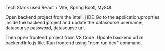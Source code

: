 Tech Stack used
React + Vite, Spring Boot, MySQL

Open backend project from the intelli j IDE
Go to the application.proprties inside the backend project and update the 
datasourse username, datasourse password, datasourse url.

Then open frontend project from VS Code.
Update backend url in backendInfo.js file.
Run frontend using "npm run dev" command.